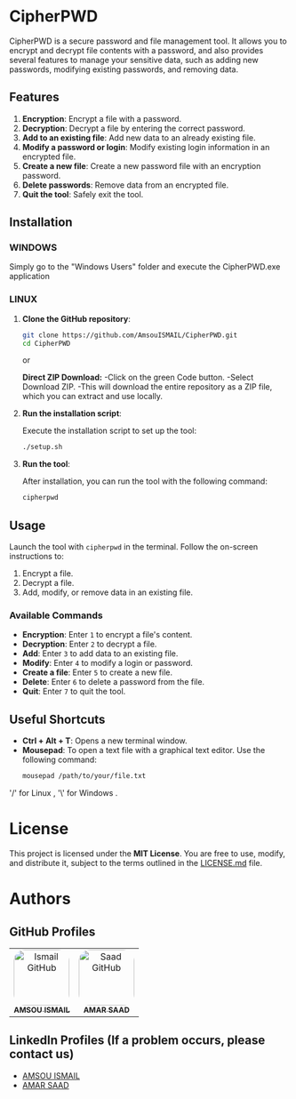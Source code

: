 
# CipherPWD

CipherPWD is a secure password and file management tool. It allows you to encrypt and decrypt file contents with a password, and also provides several features to manage your sensitive data, such as adding new passwords, modifying existing passwords, and removing data.

## Features

1. **Encryption**: Encrypt a file with a password.
2. **Decryption**: Decrypt a file by entering the correct password.
3. **Add to an existing file**: Add new data to an already existing file.
4. **Modify a password or login**: Modify existing login information in an encrypted file.
5. **Create a new file**: Create a new password file with an encryption password.
6. **Delete passwords**: Remove data from an encrypted file.
7. **Quit the tool**: Safely exit the tool.

## Installation

### WINDOWS 

Simply go to the "Windows Users" folder and execute the CipherPWD.exe application

### LINUX

1. **Clone the GitHub repository**:

   ```bash
   git clone https://github.com/AmsouISMAIL/CipherPWD.git
   cd CipherPWD
   ```
   or
   
   **Direct ZIP Download:**
   -Click on the green Code button.
   -Select Download ZIP.
   -This will download the entire repository as a ZIP file, which you can extract and use locally.

2. **Run the installation script**:

   Execute the installation script to set up the tool:

   ```bash
   ./setup.sh
   ```

3. **Run the tool**:

   After installation, you can run the tool with the following command:

   ```bash
   cipherpwd
   ```

## Usage

Launch the tool with `cipherpwd` in the terminal. Follow the on-screen instructions to:

1. Encrypt a file.
2. Decrypt a file.
3. Add, modify, or remove data in an existing file.

### Available Commands

- **Encryption**: Enter `1` to encrypt a file's content.
- **Decryption**: Enter `2` to decrypt a file.
- **Add**: Enter `3` to add data to an existing file.
- **Modify**: Enter `4` to modify a login or password.
- **Create a file**: Enter `5` to create a new file.
- **Delete**: Enter `6` to delete a password from the file.
- **Quit**: Enter `7` to quit the tool.

## Useful Shortcuts

- **Ctrl + Alt + T**: Opens a new terminal window.
- **Mousepad**: To open a text file with a graphical text editor. Use the following command:  
  ```bash
  mousepad /path/to/your/file.txt
  ```

'/' for Linux , '\\' for Windows .

# License

This project is licensed under the **MIT License**. You are free to use, modify, and distribute it, subject to the terms outlined in the [LICENSE.md](./LICENSE.md) file.

# Authors

## GitHub Profiles

<table>
  <tr>
    <td align="center">
      <a href="https://github.com/amsou-ismail" target="_blank">
        <img src="https://github.com/amsou-ismail.png" width="100" height="100" style="border-radius: 20px;" alt="Ismail GitHub"/><br/>
        <sub><b>AMSOU ISMAIL</b></sub>
      </a>
    </td>
    <td align="center">
      <a href="https://github.com/AMARS44D" target="_blank">
        <img src="https://github.com/AMARS44D.png" width="100" height="100" style="border-radius: 20px;" alt="Saad GitHub"/><br/>
        <sub><b>AMAR SAAD</b></sub>
      </a>
    </td>
  </tr>
</table>

## LinkedIn Profiles (If a problem occurs, please contact us)

- [AMSOU ISMAIL](https://www.linkedin.com/in/amsou-ismail)
- [AMAR SAAD](https://www.linkedin.com/in/amar-saad)
